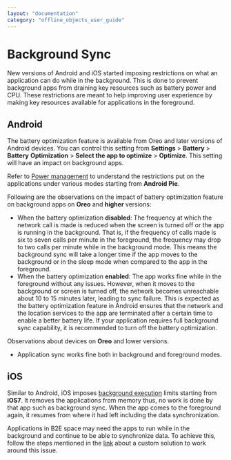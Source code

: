 ```yaml
---
layout: "documentation"
category: "offline_objects_user_guide"
---
```



Background Sync
===============

New versions of Android and iOS started imposing restrictions on what an application can do while in the background. This is done to prevent background apps from draining key resources such as battery power and CPU. These restrictions are meant to help improving user experience by making key resources available for applications in the foreground.

Android
-------

The battery optimization feature is available from Oreo and later versions of Android devices. You can control this setting from **Settings** > **Battery** > **Battery** **Optimization** > **Select the app to optimize** > **Optimize**. This setting will have an impact on background apps.

Refer to [Power management](https://developer.android.com/about/versions/pie/power) to understand the restrictions put on the applications under various modes starting from **Android Pie**.

Following are the observations on the impact of battery optimization feature on background apps on **Oreo** and **higher** versions:

*   When the battery optimization **disabled**: The frequency at which the network call is made is reduced when the screen is turned off or the app is running in the background. That is, if the frequency of calls made is six to seven calls per minute in the foreground, the frequency may drop to two calls per minute while in the background mode. This means the background sync will take a longer time if the app moves to the background or in the sleep mode when compared to the app in the foreground.
*   When the battery optimization **enabled**: The app works fine while in the foreground without any issues. However, when it moves to the background or screen is turned off, the network becomes unreachable about 10 to 15 minutes later, leading to sync failure. This is expected as the battery optimization feature in Android ensures that the network and the location services to the app are terminated after a certain time to enable a better battery life. If your application requires full background sync capability, it is recommended to turn off the battery optimization.

Observations about devices on **Oreo** and lower versions.

*   Application sync works fine both in background and foreground modes.

iOS
---

Similar to Android, iOS imposes [background execution](https://developer.apple.com/library/archive/documentation/iPhone/Conceptual/iPhoneOSProgrammingGuide/BackgroundExecution/BackgroundExecution.html) limits starting from **iOS7**. It removes the applications from memory thus, no work is done by that app such as background sync. When the app comes to the foreground again, it resumes from where it had left including the data synchronization.

Applications in B2E space may need the apps to run while in the background and continue to be able to synchronize data. To achieve this, follow the steps mentioned in the [link](https://support.hcltechsw.com/csm?id=kb_article&sysparm_article=KB0083492) about a custom solution to work around this issue.
